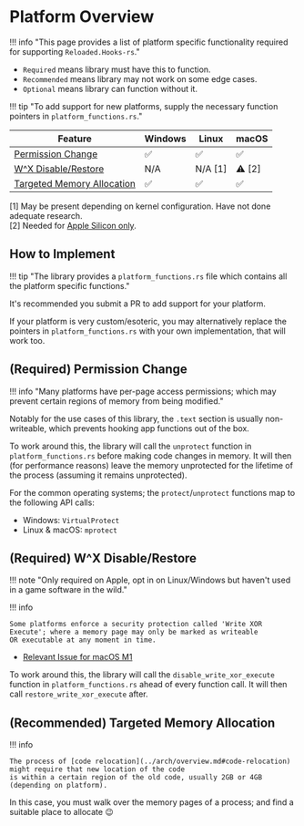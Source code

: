 # Platform Overview

!!! info "This page provides a list of platform specific functionality required for supporting `Reloaded.Hooks-rs`."

- `Required` means library must have this to function.  
- `Recommended` means library may not work on some edge cases.  
- `Optional` means library can function without it.  

!!! tip "To add support for new platforms, supply the necessary function pointers in `platform_functions.rs`."

| Feature                                                               | Windows | Linux | macOS |
| --------------------------------------------------------------------- | ------- | ----- | ----- |
| [Permission Change](#required-permission-change)                      | ✅       | ✅     | ✅     |
| [W^X Disable/Restore](#required-wx-disablerestore)                    | N/A       | N/A [1]     | ⚠️ [2]     |
| [Targeted Memory Allocation](#recommended-targeted-memory-allocation) | ✅       | ✅     | ✅     |

[1] May be present depending on kernel configuration. Have not done adequate research.  
[2] Needed for [Apple Silicon only](https://github.com/Reloaded-Project/Reloaded.Hooks-rs/issues/1).

## How to Implement

!!! tip "The library provides a `platform_functions.rs` file which contains all the platform specific functions."

It's recommended you submit a PR to add support for your platform. 

If your platform is very custom/esoteric, you may alternatively replace the pointers in 
`platform_functions.rs` with your own implementation, that will work too.

## (Required) Permission Change

!!! info "Many platforms have per-page access permissions; which may prevent certain regions of memory from being modified."

Notably for the use cases of this library, the `.text` section is usually non-writeable, which 
prevents hooking app functions out of the box.  

To work around this, the library will call the `unprotect` function in `platform_functions.rs` before 
making code changes in memory. It will then (for performance reasons) leave the memory unprotected 
for the lifetime of the process (assuming it remains unprotected).

For the common operating systems; the `protect`/`unprotect` functions map to the following API calls:  

- Windows: `VirtualProtect`  
- Linux & macOS: `mprotect`  

## (Required) W^X Disable/Restore

!!! note "Only required on Apple, opt in on Linux/Windows but haven't used in a game software in the wild."

!!! info 

    Some platforms enforce a security protection called 'Write XOR Execute'; where a memory page may only be marked as writeable
    OR executable at any moment in time.

- [Relevant Issue for macOS M1](https://github.com/Reloaded-Project/Reloaded.Hooks-rs/issues/1)

To work around this, the library will call the `disable_write_xor_execute` function in `platform_functions.rs` 
ahead of every function call. It will then call `restore_write_xor_execute` after.

## (Recommended) Targeted Memory Allocation

!!! info

    The process of [code relocation](../arch/overview.md#code-relocation) might require that new location of the code
    is within a certain region of the old code, usually 2GB or 4GB (depending on platform).

In this case, you must walk over the memory pages of a process; and find a suitable place to allocate 😉
